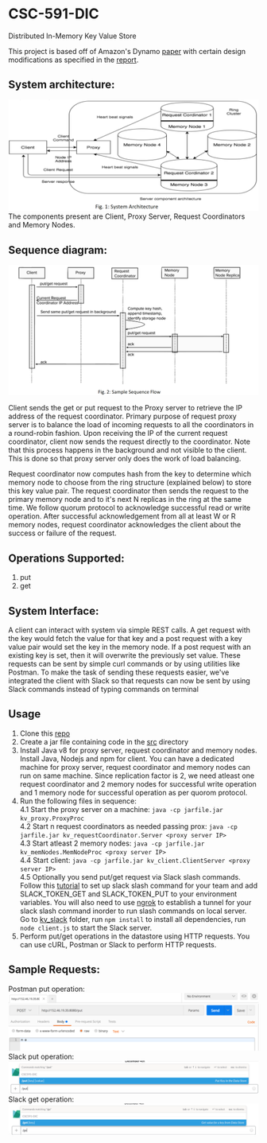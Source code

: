 # CSC-591-DIC
Distributed In-Memory Key Value Store

This project is based off of Amazon's Dynamo [paper](http://s3.amazonaws.com/AllThingsDistributed/sosp/amazon-dynamo-sosp2007.pdf) with certain design modifications as specified in the [report](https://github.com/vipulkashyap111/CSC-591-DIC/blob/master/DIC-Report%20Final.pdf).  

## System architecture: 
![System Architecture](https://github.com/vipulkashyap111/CSC-591-DIC/blob/master/images/System%20architecture.png)  
The components present are Client, Proxy Server, Request Coordinators and Memory Nodes.  
## Sequence diagram:
![Sequence Diagram](https://github.com/vipulkashyap111/CSC-591-DIC/blob/master/images/Sequence%20diagram.png)  

Client sends the get or put request to the Proxy server to retrieve the IP address of the request
coordinator. Primary purpose of request proxy server is to balance the load of incoming requests
to all the coordinators in a round-robin fashion. Upon receiving the IP of the current request
coordinator, client now sends the request directly to the coordinator. Note that this process
happens in the background and not visible to the client. This is done so that proxy server only
does the work of load balancing.  

Request coordinator now computes hash from the key to determine which memory node to
choose from the ring structure (explained below) to store this key value pair. The request
coordinator then sends the request to the primary memory node and to it's next N replicas in
the ring at the same time. We follow quorum protocol to acknowledge successful read or write
operation. After successful acknowledgement from all at least W or R memory nodes, request
coordinator acknowledges the client about the success or failure of the request.  

## Operations Supported:
1. put
2. get

## System Interface:
A client can interact with system via simple REST calls. A get request with the key would fetch
the value for that key and a post request with a key value pair would set the key in the memory
node. If a post request with an existing key is set, then it will overwrite the previously set value.
These requests can be sent by simple curl commands or by using utilities like Postman. To
make the task of sending these requests easier, we've integrated the client with Slack so that
requests can now be sent by using Slack commands instead of typing commands on terminal

## Usage
1. Clone this [repo](https://github.com/vipulkashyap111/CSC-591-DIC.git)  
2. Create a jar file containing code in the [src](https://github.com/vipulkashyap111/CSC-591-DIC/tree/master/src) directory  
3. Install Java v8 for proxy server, request coordinator and memory nodes. Install Java, Nodejs and npm for client. You can have a dedicated machine for proxy server, request coordinator and memory nodes can run on same machine. Since replication factor is 2, we need atleast one request coordinator and 2 memory nodes for successful write operation and 1 memory node for successful operation as per quorom protocol.  
4. Run the following files in sequence:  
  4.1 Start the proxy server on a machine: `java -cp jarfile.jar kv_proxy.ProxyProc`  
  4.2 Start n request coordinators as needed passing prox: `java -cp jarfile.jar kv_requestCoordinator.Server <proxy server IP>`  
  4.3 Start atleast 2 memory nodes: `java -cp jarfile.jar kv_memNodes.MemNodeProc <proxy server IP>`  
  4.4 Start client: `java -cp jarfile.jar kv_client.ClientServer <proxy server IP>`  
  4.5 Optionally you send put/get request via Slack slash commands. Follow this [tutorial](http://www.programmableweb.com/news/how-to-use-slack-api-to-build-slash-commands-powered-google-app-engine-and-go/how-to/2015/09/16) to set up slack           slash command for your team and add SLACK_TOKEN_GET and SLACK_TOKEN_PUT to your environment variables. You will also           need to use [ngrok](https://ngrok.com/) to establish a tunnel for your slack slash command inorder to run slash commands on       local server.  
  Go to [kv_slack](https://github.com/vipulkashyap111/CSC-591-DIC/tree/master/src/kv_slack) folder, run `npm install` to install all dependencies, run `node client.js` to start the Slack server.  
5. Perform put/get operations in the datastore using HTTP requests. You can use cURL, Postman or Slack to perform HTTP requests.

## Sample Requests:
Postman put operation: 
![Postman](https://github.com/vipulkashyap111/CSC-591-DIC/blob/master/images/Sample%20put%20Postman.png)    
Slack put operation:  
![Slack put](https://github.com/vipulkashyap111/CSC-591-DIC/blob/master/images/Sample%20put%20slack.png)  
Slack get operation:
![Slack get](https://github.com/vipulkashyap111/CSC-591-DIC/blob/master/images/Sample%20get%20slack.png)
